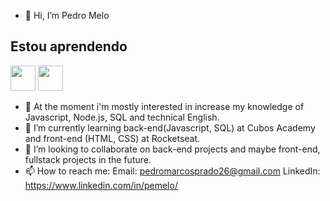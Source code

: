 - 👋 Hi, I’m Pedro Melo

## Estou aprendendo

<img src="https://cdn.jsdelivr.net/gh/devicons/devicon/icons/java/java-original.svg" width="40" height="40"/> <img src="https://cdn.jsdelivr.net/gh/devicons/devicon/icons/linux/linux-original.svg" width="40" height="40"/>


- 👀 At the moment i'm mostly interested in increase my knowledge of Javascript, Node.js, SQL and technical English.
- 🌱 I’m currently learning back-end(Javascript, SQL) at Cubos Academy and front-end (HTML, CSS) at Rocketseat.
- 💞️ I’m looking to collaborate on back-end projects and maybe front-end, fullstack projects in the future.
- 📫 How to reach me: 
                    Email: pedromarcosprado26@gmail.com
                    LinkedIn: https://www.linkedin.com/in/pemelo/

<!---
pprad0/pprad0 is a ✨ special ✨ repository because its `README.md` (this file) appears on your GitHub profile.
You can click the Preview link to take a look at your changes.
--->

